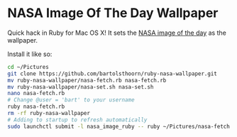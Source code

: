 # NASA Image Of The Day Wallpaper
Quick hack in Ruby for Mac OS X! It sets the [NASA image of the day](http://www.nasa.gov/multimedia/imagegallery/iotd.html) as the wallpaper.

Install it like so:

```bash
cd ~/Pictures
git clone https://github.com/bartolsthoorn/ruby-nasa-wallpaper.git
mv ruby-nasa-wallpaper/nasa-fetch.rb nasa-fetch.rb
mv ruby-nasa-wallpaper/nasa-set.sh nasa-set.sh
nano nasa-fetch.rb
# Change @user = 'bart' to your username
ruby nasa-fetch.rb
rm -rf ruby-nasa-wallpaper
# Adding to startup to refresh automatically
sudo launchctl submit -l nasa_image_ruby -- ruby ~/Pictures/nasa-fetch.rb
```